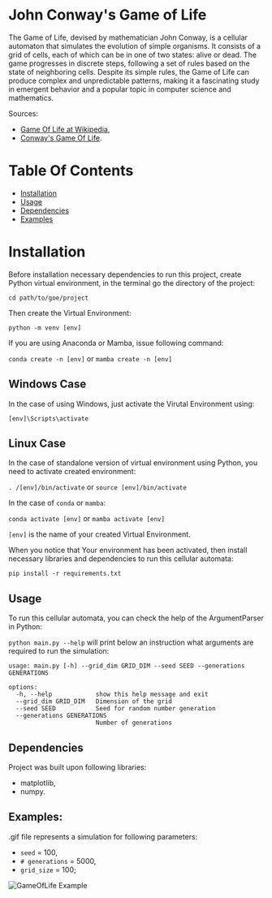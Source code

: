 # John Conway's Game of Life

The Game of Life, devised by mathematician John Conway, is a cellular automaton that simulates the evolution of simple organisms. It consists of a grid of cells, each of which can be in one of two states: alive or dead. The game progresses in discrete steps, following a set of rules based on the state of neighboring cells. Despite its simple rules, the Game of Life can produce complex and unpredictable patterns, making it a fascinating study in emergent behavior and a popular topic in computer science and mathematics.

Sources:
* [Game Of Life at Wikipedia](https://en.wikipedia.org/wiki/Conway%27s_Game_of_Life),
* [Conway's Game Of Life](https://pi.math.cornell.edu/~lipa/mec/lesson6.html).

# Table Of Contents

* [Installation](#installation)
* [Usage](#usage)
* [Dependencies](#dependencies)
* [Examples](#examples)

# Installation

Before installation necessary dependencies to run this project, create Python virtual environment, in the terminal go the directory of the project:

`cd path/to/goe/project`

Then create the Virtual Environment:

`python -m venv [env]`

If you are using Anaconda or Mamba, issue following command:

`conda create -n [env]` or `mamba create -n [env]`

## Windows Case

In the case of using Windows, just activate the Virutal Environment using:

`[env]\Scripts\activate`

## Linux Case

In the case of standalone version of virtual environment using Python, you need to activate created environment:

`. /[env]/bin/activate` or `source [env]/bin/activate`

In the case of `conda` or `mamba`:

`conda activate [env]` or `mamba activate [env]`

`[env]` is the name of your created Virtual Environment.

When you notice that Your environment has been activated, then install necessary libraries and dependencies to run this cellular automata:

`pip install -r requirements.txt`

## Usage

To run this cellular automata, you can check the help of the ArgumentParser in Python:

`python main.py --help` will print below an instruction what arguments are required to run the simulation:

```
usage: main.py [-h] --grid_dim GRID_DIM --seed SEED --generations GENERATIONS

options:
  -h, --help            show this help message and exit
  --grid_dim GRID_DIM   Dimension of the grid
  --seed SEED           Seed for random number generation
  --generations GENERATIONS
                        Number of generations
```

## Dependencies

Project was built upon following libraries:

* matplotlib,
* numpy.

## Examples:

.gif file represents a simulation for following parameters:
* `seed` = 100,
* `# generations` = 5000,
* `grid_size` = 100;

![GameOfLife Example](https://github.com/kpomichowski/GameOfLife/blob/master/example/output.gif)

